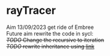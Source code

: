 # rayTracer
Aim 13/09/2023 get ride of Embree\
Future aim rewrite the code in sycl:\
<del> *TODO* Change the recursive to iteration</del> \
<del> *TODO* rewrite inheritance using [link](https://developer.codeplay.com/products/computecpp/ce/2.11.0/guides/sycl-guide/limitations)</del>




